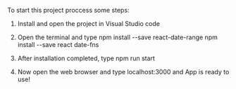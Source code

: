 To start this project proccess some steps:

1. Install and open the project in Visual Studio code

2. Open the terminal and type 
    npm install --save react-date-range
    npm install --save react date-fns

3. After installation completed, type npm run start

4. Now open the web browser and type localhost:3000 and App is ready to use!
